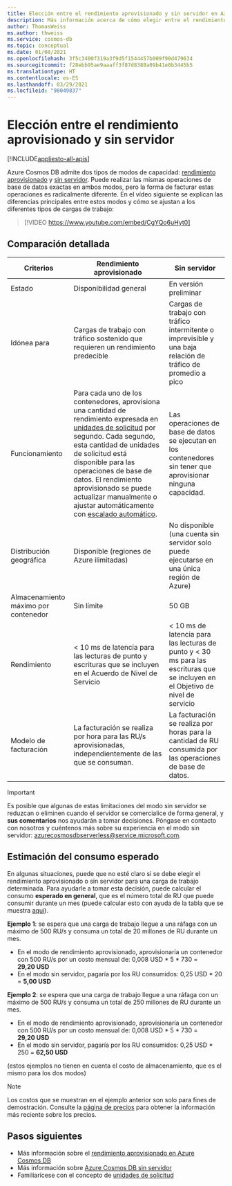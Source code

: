 ```yaml
---
title: Elección entre el rendimiento aprovisionado y sin servidor en Azure Cosmos DB
description: Más información acerca de cómo elegir entre el rendimiento aprovisionado y sin servidor para la carga de trabajo.
author: ThomasWeiss
ms.author: thweiss
ms.service: cosmos-db
ms.topic: conceptual
ms.date: 01/08/2021
ms.openlocfilehash: 3f5c3400f319a3f9d5f1544457b009f90d479634
ms.sourcegitcommit: f28ebb95ae9aaaff3f87d8388a09b41e0b3445b5
ms.translationtype: HT
ms.contentlocale: es-ES
ms.lasthandoff: 03/29/2021
ms.locfileid: "98049837"
---
```

# <a name="how-to-choose-between-provisioned-throughput-and-serverless"></a>Elección entre el rendimiento aprovisionado y sin servidor
[!INCLUDE[appliesto-all-apis](includes/appliesto-all-apis.md)]

Azure Cosmos DB admite dos tipos de modos de capacidad: [rendimiento aprovisionado](set-throughput.md) y [sin servidor](serverless.md). Puede realizar las mismas operaciones de base de datos exactas en ambos modos, pero la forma de facturar estas operaciones es radicalmente diferente. En el vídeo siguiente se explican las diferencias principales entre estos modos y cómo se ajustan a los diferentes tipos de cargas de trabajo:

> [!VIDEO https://www.youtube.com/embed/CgYQo6uHyt0]

## <a name="detailed-comparison"></a>Comparación detallada

| Criterios | Rendimiento aprovisionado | Sin servidor |
| --- | --- | --- |
| Estado | Disponibilidad general | En versión preliminar |
| Idónea para | Cargas de trabajo con tráfico sostenido que requieren un rendimiento predecible | Cargas de trabajo con tráfico intermitente o imprevisible y una baja relación de tráfico de promedio a pico |
| Funcionamiento | Para cada uno de los contenedores, aprovisiona una cantidad de rendimiento expresada en [unidades de solicitud](request-units.md) por segundo. Cada segundo, esta cantidad de unidades de solicitud está disponible para las operaciones de base de datos. El rendimiento aprovisionado se puede actualizar manualmente o ajustar automáticamente con [escalado automático](provision-throughput-autoscale.md). | Las operaciones de base de datos se ejecutan en los contenedores sin tener que aprovisionar ninguna capacidad. |
| Distribución geográfica | Disponible (regiones de Azure ilimitadas) | No disponible (una cuenta sin servidor solo puede ejecutarse en una única región de Azure) |
| Almacenamiento máximo por contenedor | Sin límite | 50 GB |
| Rendimiento | < 10 ms de latencia para las lecturas de punto y escrituras que se incluyen en el Acuerdo de Nivel de Servicio | < 10 ms de latencia para las lecturas de punto y < 30 ms para las escrituras que se incluyen en el Objetivo de nivel de servicio |
| Modelo de facturación | La facturación se realiza por hora para las RU/s aprovisionadas, independientemente de las que se consuman. | La facturación se realiza por horas para la cantidad de RU consumida por las operaciones de base de datos. |

> [!IMPORTANT]
> Es posible que algunas de estas limitaciones del modo sin servidor se reduzcan o eliminen cuando el servidor se comercialice de forma general, y **sus comentarios** nos ayudarán a tomar decisiones. Póngase en contacto con nosotros y cuéntenos más sobre su experiencia en el modo sin servidor: [azurecosmosdbserverless@service.microsoft.com](mailto:azurecosmosdbserverless@service.microsoft.com).

## <a name="estimating-your-expected-consumption"></a>Estimación del consumo esperado

En algunas situaciones, puede que no esté claro si se debe elegir el rendimiento aprovisionado o sin servidor para una carga de trabajo determinada. Para ayudarle a tomar esta decisión, puede calcular el consumo **esperado en general**, que es el número total de RU que puede consumir durante un mes (puede calcular esto con ayuda de la tabla que se muestra [aquí](plan-manage-costs.md#estimating-serverless-costs)).

**Ejemplo 1**: se espera que una carga de trabajo llegue a una ráfaga con un máximo de 500 RU/s y consuma un total de 20 millones de RU durante un mes.

- En el modo de rendimiento aprovisionado, aprovisionaría un contenedor con 500 RU/s por un costo mensual de: 0,008 USD * 5 * 730 = **29,20 USD**
- En el modo sin servidor, pagaría por los RU consumidos: 0,25 USD * 20 = **5,00 USD**

**Ejemplo 2**: se espera que una carga de trabajo llegue a una ráfaga con un máximo de 500 RU/s y consuma un total de 250 millones de RU durante un mes.

- En el modo de rendimiento aprovisionado, aprovisionaría un contenedor con 500 RU/s por un costo mensual de: 0,008 USD * 5 * 730 = **29,20 USD**
- En el modo sin servidor, pagaría por los RU consumidos: 0,25 USD * 250 = **62,50 USD**

(estos ejemplos no tienen en cuenta el costo de almacenamiento, que es el mismo para los dos modos)

> [!NOTE]
> Los costos que se muestran en el ejemplo anterior son solo para fines de demostración. Consulte la [página de precios](https://azure.microsoft.com/pricing/details/cosmos-db/) para obtener la información más reciente sobre los precios.

## <a name="next-steps"></a>Pasos siguientes

- Más información sobre el [rendimiento aprovisionado en Azure Cosmos DB](set-throughput.md)
- Más información sobre [Azure Cosmos DB sin servidor](serverless.md)
- Familiarícese con el concepto de [unidades de solicitud](request-units.md)
